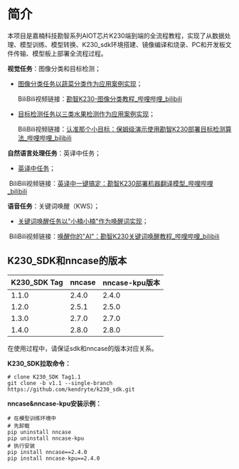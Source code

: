 # 简介

本项目是嘉楠科技勘智系列AIOT芯片K230端到端的全流程教程，实现了从数据处理、模型训练、模型转换、K230_sdk环境搭建、镜像编译和烧录、PC和开发板文件传输、模型板上部署全流程过程。

**视觉任务**：图像分类和目标检测；

- [图像分类任务以蔬菜分类作为应用案例实现](https://github.com/kendryte/K230_training_scripts/tree/main/end2end_cls_doc)；

  BiliBili视频链接：[勘智K230-图像分类教程_哔哩哔哩_bilibili](https://www.bilibili.com/video/BV1KG411R79A/?vd_source=f06c64cf853ec01c8ee44cf119abc7f0)

- [目标检测任务以三类水果检测作为应用案例实现](https://github.com/kendryte/K230_training_scripts/tree/main/end2end_det_doc)；

  BiliBili视频链接：[认准那个小目标：保姆级演示使用勘智K230部署目标检测算法_哔哩哔哩_bilibili](https://www.bilibili.com/video/BV18u41137sN/?vd_source=f06c64cf853ec01c8ee44cf119abc7f0)

**自然语言处理任务**：英译中任务；

- [英译中任务](https://github.com/kendryte/K230_training_scripts/tree/main/end2end_translate_doc)；

​	BiliBili视频链接：[英译中一键搞定：勘智K230部署机器翻译模型_哔哩哔哩_bilibili](https://www.bilibili.com/video/BV1fC4y1J7mr/?spm_id_from=333.999.0.0&vd_source=44017c249f4b4c572672eb7cd1c45d17)

**语音任务**：关键词唤醒（KWS）；

- [关键词唤醒任务以"小楠小楠"作为唤醒词实现](https://github.com/kendryte/K230_training_scripts/tree/main/end2end_kws_doc)；

​	BiliBili视频链接：[唤醒你的"AI"：勘智K230关键词唤醒教程_哔哩哔哩_bilibili](https://www.bilibili.com/video/BV1Tw411W7dW/?spm_id_from=333.999.0.0&vd_source=44017c249f4b4c572672eb7cd1c45d17)

## K230_SDK和nncase的版本

| K230_SDK Tag | nncase | nncase-kpu版本 |
| ------------ | ------ | -------------- |
| 1.1.0        | 2.4.0  | 2.4.0          |
| 1.2.0        | 2.5.1  | 2.5.0          |
| 1.3.0        | 2.7.0  | 2.7.0          |
| 1.4.0        | 2.8.0  | 2.8.0          |

在使用过程中，请保证sdk和nncase的版本对应关系。

**K230_SDK拉取命令：**

```
# clone K230_SDK Tag1.1
git clone -b v1.1 --single-branch  https://github.com/kendryte/k230_sdk.git
```

**nncase&nncase-kpu安装示例：**

```
# 在模型训练环境中
# 先卸载
pip uninstall nncase
pip uninstall nncase-kpu
# 执行安装
pip install nncase==2.4.0
pip install nncase-kpu==2.4.0
```

